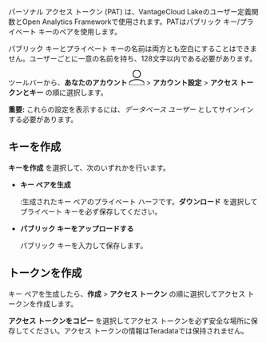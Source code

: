 パーソナル アクセス トークン (PAT) は、VantageCloud Lakeのユーザー定義関数とOpen Analytics Frameworkで使用されます。PATはパブリック キー/プライベート キーのペアを使用します。

パブリック キーとプライベート キーの名前は両方とも空白にすることはできません。ユーザーごとに一意の名前を持ち、128文字以内である必要があります。

ツールバーから、**あなたのアカウント** ![人のアイコン](Images/mci1652327190262.svg) > **アカウント設定** > **アクセス トークンとキー** の順に選択します。

**重要:** これらの設定を表示するには、*データベース ユーザー* としてサインインする必要があります。

## キーを作成


**キーを作成** を選択して、次のいずれかを行います。

-   **キー ペアを生成**

    :生成されたキー ペアのプライベート ハーフです。**ダウンロード** を選択してプライベート キーを必ず保存してください。


-   **パブリック キーをアップロードする**

    パブリック キーを入力して保存します。


## トークンを作成


キー ペアを生成したら、**作成** > **アクセス トークン** の順に選択してアクセス トークンを作成します。

**アクセス トークンをコピー** を選択してアクセス トークンを必ず安全な場所に保存してください。アクセス トークンの情報はTeradataでは保持されません。

